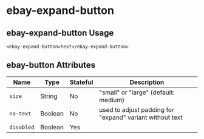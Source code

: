 # ebay-expand-button

## ebay-expand-button Usage

```marko
<ebay-expand-button>text</ebay-expand-button>
```

## ebay-button Attributes

Name | Type | Stateful | Description
--- | --- | --- | ---
`size` | String | No | "small" or "large" (default: medium)
`no-text` | Boolean | No | used to adjust padding for "expand" variant without text
`disabled` | Boolean | Yes |
